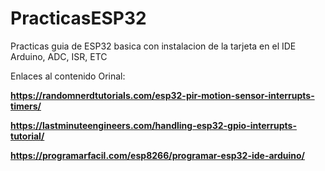 # PracticasESP32
Practicas guia de ESP32 basica con instalacion de la tarjeta en el IDE Arduino, ADC, ISR, ETC












Enlaces al contenido Orinal:

__https://randomnerdtutorials.com/esp32-pir-motion-sensor-interrupts-timers/__

__https://lastminuteengineers.com/handling-esp32-gpio-interrupts-tutorial/__

__https://programarfacil.com/esp8266/programar-esp32-ide-arduino/__
